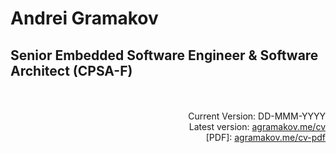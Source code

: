 # Andrei Gramakov
## Senior Embedded Software Engineer & Software Architect (CPSA-F)
<!--  -->
<br>
<br>
<!--  -->

<div style="text-align: right">Current Version: DD-MMM-YYYY</div>
<div style="text-align: right">Latest version: <a href="https://agramakov.me/cv">agramakov.me/cv</a></div>
<div style="text-align: right">[PDF]: <a href="https://agramakov.me/cv-pdf">agramakov.me/cv-pdf</a></div>
